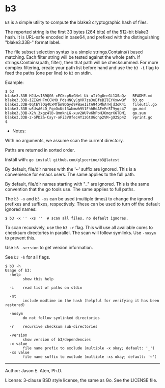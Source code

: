 b3
==

`b3` is a simple utility to compute the blake3 cryptographic
hash of files. 

The reported string is the first 33 bytes (264 bits) of 
the 512-bit blake3 hash. It is URL-safe encoded in base64, 
and prefixed with the distinguishing "blake3.33B-" format label.

The file subset selection syntax is a simple strings.Contains()
based matching. Each filter string will be tested against
the whole path. If strings.Contains(path, filter), then that
path will be checksummed. For more complex
filtering, create your path list before hand and 
use the `b3 -i` flag to feed the paths (one per line)
to `b3` on stdin.

Example:

~~~
$ b3
blake3.33B-HJUzsI89QG6-xECkcpRxGNel-Ui-uIi9g8eeGL1XSaQz   README.md
blake3.33B-iZEGnHFmCCkM0_PdsHNCyCgVR7za3uBfeBIlEYXxwwQf   b3.go
blake3.33B-0qtEYlOq4UxMfbn9DGyd9FWaeIitA94pMhArHjd3oK41   fileutil.go
blake3.33B-w5UsA6LD_FqoOxUcl3wbmwh9V1FhhBdAEvPn5T9yqc47   go.mod
blake3.33B-X2h_3xgz4lB-QmnknLG-xuv2WU7w6hPbHJOmqrX6TDM1   go.sum
blake3.33B-z-GPDZa-Cayr-oFi3VUfec4Y1zGtUGqhp2VM-gO2Sp42   vprint.go
$
~~~

* Notes:

With no arguments, we assume scan the current directory.

Paths are returned in sorted order.

Install with: `go install github.com/glycerine/b3@latest`

By default, file/dir names with the '~' suffix are ignored.
This is a convenience for emacs users. The same applies to
the full path.

By default, file/dir names starting with "_" are ignored. This is the same
convention that the go tools use. The same applies to full paths.

The `b3 -x` and `b3 -xs` can be used (multiple times) to change the ignored
prefixes and suffixes, respectively. These can be used to turn off the
default ignored names:

~~~
$ b3 -x '' -xs ''  # scan all files, no default ignores.
~~~

To scan recursively, use the `b3 -r` flag. This will use
all available cores to checksum directories in parallel.
The scan will follow symlinks. Use `-nosym` to prevent this.


Use `b3 -version` to get version information.

See `b3 -h` for all flags.
~~~
$ b3 -h
Usage of b3:
  -help
    	show this help
        
  -i	read list of paths on stdin
  
  -mt
    	include modtime in the hash (helpful for verifying it has been restored)
  
  -nosym
    	do not follow symlinked directories

  -r	recursive checksum sub-directories
  
  -version
    	show version of b3/dependencies
  -x value
    	file name prefix to exclude (multiple -x okay; default: '_')
  -xs value
    	file name suffix to exclude (multiple -xs okay; default: '~')
~~~

-----
Author: Jason E. Aten, Ph.D.

License: 3-clause BSD style license, the same as Go. See the LICENSE file.

